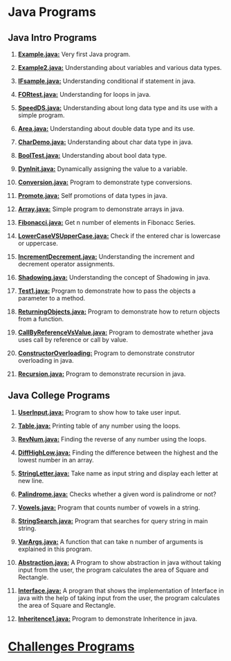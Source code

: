 # Java Programs 

##  Java Intro Programs
1. **[Example.java:](src/learning/Example.java)** Very first Java program.

2. **[Example2.java:](src/learning/Example2.java)** Understanding about variables and various data types.

3. **[IFsample.java:](src/learning/IFsample.java)** Understanding conditional if statement in java.

4. **[FORtest.java:](src/learning/FORtest.java)** Understanding for loops in java.

5. **[SpeedDS.java:](src/learning/SpeedDS.java)** Understanding about long data type and its use 
with a simple program.

6. **[Area.java:](src/learning/Area.java)** Understanding about double data type and its use.

7. **[CharDemo.java:](src/learning/CharDemo.java)** Understanding about char data type in java.

8. **[BoolTest.java:](src/learning/BoolTest.java)** Understanding about bool data type. 

9. **[DynInit.java:](src/learning/DynInit.java)** Dynamically assigning the value to a variable.

10. **[Conversion.java:](src/learning/Conversion.java)** Program to demonstrate type conversions.

11. **[Promote.java:](src/learning/Promote.java)** Self promotions of data types in java.

12. **[Array.java:](src/learning/Array.java)** Simple program to demonstrate arrays in java.

13. **[Fibonacci.java:](src/learning/Fibonacci.java)** Get n number of elements in Fibonacc Series.

14. **[LowerCaseVSUpperCase.java:](src/learning/LowerCaseVSUpperCase.java)** Check if the entered char is lowercase or uppercase.

15. **[IncrementDecrement.java:](src/learning/IncrementDecrement.java)** Understanding the increment and decrement operator assignments.

16. **[Shadowing.java:](src/learning/Shadowing.java)** Understanding the concept of Shadowing in java.

17. **[Test1.java:](src/learning/Test1.java)** Program to demonstrate how to pass the objects a parameter to a method.

18. **[ReturningObjects.java:](src/learning/ReturningObjects.java)** Program to demonstrate how to return objects from a function.

19. **[CallByReferenceVsValue.java:](src/learning/CallByReferencVsValue.java)** Program to demostrate whether java uses call by reference or call by value.

20. **[ConstructorOverloading:](src/learning/ConstructorOverloading.java)** Program to demonstrate construtor overloading in java.

21. **[Recursion.java:](src/learning/Recursion.java)** Program to demonstrate recursion in java.

## Java College Programs

1. **[UserInput.java:](src/college/UserInput.java)** Program to show how to take user input.

2. **[Table.java:](src/college/Table.java)** Printing table of any number using the loops.

3. **[RevNum.java:](src/college/RevNum.java)** Finding the reverse of any number using the loops.

4. **[DiffHighLow.java:](src/college/DiffHighLow.java)** Finding the difference between the highest and the lowest number in an array.

5. **[StringLetter.java:](src/college/StringLetter.java)** Take name as input string and display each letter at new line.

6. **[Palindrome.java:](src/college/PalindromeString.java)** Checks whether a given word is palindrome or not?

7. **[Vowels.java:](src/college/Vowels.java)** Program that counts number of vowels in a string.

8. **[StringSearch.java:](src/college/StringSearch.java)** Program that searches for query string in main string.

9. **[VarArgs.java:](src/college/VarArgs.java)** A function that can take n number of arguments is explained in this program.

10. **[Abstraction.java:](src/college/Abstraction.java)** A Program to show abstraction in java without taking input from the user, the program calculates the area of Square and Rectangle.

12. **[Interface.java:](src/college/Interface.java)** A program that shows the implementation of Interface in java with the help of taking input from the user, the program calculates the area of Square and Rectangle.

13. **[Inheritence1.java:](src/college/Inheritence1.java)** Program to demonstrate Inheritence in java.


# [Challenges Programs](src/challenges/README.md)

